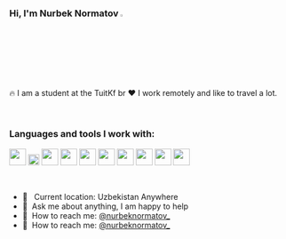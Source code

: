 

### Hi, I'm Nurbek Normatov <img src="https://media.giphy.com/media/hvRJCLFzcasrR4ia7z/giphy.gif" width="3%">

🔥 I am a student at the TuitKf  br
❤️ I work remotely and like to travel a lot.

<br />

### Languages and tools I work with:

<code><img src="https://cdn-icons-png.flaticon.com/512/121/121537.png" width="30px"></code>
<code><img src="https://batflat.org/themes/default/img/css-logo.png" width="20px"></code>
<code><img src="https://sass-lang.com/assets/img/styleguide/black-7fd39aa3.png" width="30px"></code>
<code><img src="https://icon-library.com/images/b-icon/b-icon-0.jpg" width="30px"></code>
<code><img src="https://brandslogos.com/wp-content/uploads/images/large/javascript-logo-black-and-white.png" width="30px"></code>
<code><img src="https://cdn.freebiesupply.com/logos/large/2x/react-1-logo-black-and-white.png" width="30px"></code>
<code><img src="https://cdn.freebiesupply.com/logos/large/2x/redux-logo-black-and-white.png" width="30px"></code>
<code><img src="https://cdn.freebiesupply.com/logos/large/2x/material-ui-logo-black-and-white.png" width="30px"></code>
<code><img src="https://ui-lib.com/blog/wp-content/uploads/2021/12/nextjs-boilerplate-logo.png" width="30px"></code>
<code><img src="https://cdn.freebiesupply.com/logos/large/2x/graphql-logo-black-and-white.png" width="30px"></code>

<br />

- 📍 &nbsp; Current location: Uzbekistan Anywhere
- 📝&nbsp; Ask me about anything, I am happy to help
- 📨&nbsp; How to reach me: [@nurbeknormatov_](https://www.instagram.com/nurbeknormatov_02/)
- 📨&nbsp; How to reach me: [@nurbeknormatov_](https://t.me/Normatov_0_2)



